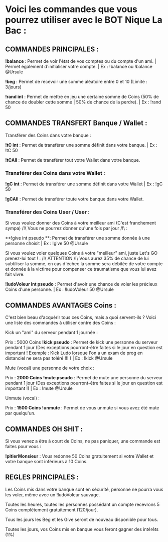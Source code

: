<h1>Voici les commandes que vous pourrez utiliser avec le BOT Nique La Bac :</h1>

<h2>COMMANDES PRINCIPALES :</h2>

**!balance <pseudo>** : Permet de voir l'état de vos comptes ou du compte d'un ami. | Permet également d'initialiser votre compte. | Ex : !balance ou !balance @Ursule

**!beg** : Permet de recevoir une somme aléatoire entre 0 et 10 (Limite : 3/jours)

**!rand int** : Permet de mettre en jeu une certaine somme de Coins (50% de chance de doubler cette somme | 50% de chance de la perdre). | Ex : !rand 50



<h2>COMMANDES TRANSFERT Banque / Wallet :</h2>

Transférer des Coins dans votre banque : 

**!tC int** : Permet de transférer une somme définit dans votre banque. | Ex : !tC 50

**!tCAll** : Permet de transférer tout votre Wallet dans votre banque. 


<h3>Transférer des Coins dans votre Wallet :</h3>

**!gC int** : Permet de transférer une somme définit dans votre Wallet | Ex : !gC 50

**!gCAll** : Permet de transférer toute votre banque dans votre Wallet. 



<h3>Transférer des Coins User / User  :</h3>

Si vous voulez donner des Coins à votre meilleur ami (C'est franchement sympa) /!\ Vous ne pourrez donner qu'une fois par jour /!\  :

**!give int pseudo **: Permet de transférer une somme donnée à une personne choisit | Ex : !give 50 @Ursule


Si vous voulez voler quelques Coins à votre "meilleur" ami, juste Let's GO prenez-lui tout ! : 
/!\ ATTENTION /!\ Vous aurez 35% de chance de lui subtiliser la somme, en cas d'échec la somme sera débitée de votre compte et donnée à la victime pour compenser ce traumatisme que vous lui avez fait vivre. 

**!ludoVoleur int pseudo** : Permet d'avoir une chance de voler les précieux Coins d'une personne. | Ex : !ludoVoleur 50 @Ursule


<h2>COMMANDES AVANTAGES Coins  :</h2>

C'est bien beau d'acquérir tous ces Coins, mais a quoi servent-ils ? 
Voici une liste des commandes à utiliser contre des Coins : 

Kick un "ami" du serveur pendant 1 journée : 

Prix : 5000 Coins
**!kick pseudo** : Permet de kick une personne du serveur pendant 1 jour  (Des exceptions pourront-être faites si le jour en question est important ! Exemple : Kick Ludo lorsque l'on a un exam de prog en distanciel ne sera pas toléré !!! ) | Ex : !kick @Ursule


Mute (vocal) une personne de votre choix :

Prix : **2000 Coins**
**!mute pseudo** : Permet de mute une personne du serveur pendant 1 jour (Des exceptions pourront-être faites si le jour en question est important !) | Ex : !mute @Ursule

Unmute (vocal) :

Prix : **1500 Coins**
**!unmute** : Permet de  vous unmute si vous avez été mute par quelqu'un.


<h2>COMMANDES OH SHIT :</h2>

Si vous venez a être à court de Coins, ne pas paniquer, une commande est faites pour vous : 

**!pitierMonsieur** : Vous redonne 50 Coins gratuitement si votre Wallet et votre banque sont inférieurs à 10 Coins.

<h2>REGLES PRINCIPALES : </h2>

Les Coins mis dans votre banque sont en sécurité, personne ne pourra vous les voler, même avec un !ludoVoleur sauvage.

Toutes les heures, toutes les personnes possédant un compte recevrons 5 Coins complétement gratuitement (120/jour).

Tous les jours les Beg et les Give seront de nouveau disponible pour tous.

Toutes les jours, vos Coins mis en banque vous feront gagner des intérêts (1%)
